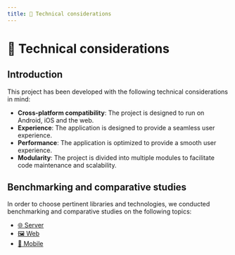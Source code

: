 ```yaml
---
title: 🔨 Technical considerations
---
```


# 🔨 Technical considerations

## Introduction
This project has been developed with the following technical considerations in mind:
* **Cross-platform compatibility**: The project is designed to run on Android, iOS and the web.
* **Experience**: The application is designed to provide a seamless user experience. 
* **Performance**: The application is optimized to provide a smooth user experience.
* **Modularity**: The project is divided into multiple modules to facilitate code maintenance and scalability.

## Benchmarking and comparative studies
In order to choose pertinent libraries and technologies, we conducted benchmarking and comparative studies on the following topics:
- [🌐 Server](./server.mdx)
- [🖼️ Web](./web.mdx)
- [📱 Mobile](./mobile.mdx)
